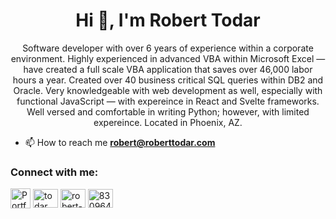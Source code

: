 <h1 align="center">Hi 👋, I'm Robert Todar</h1>
<p align="center">Software developer with over 6 years of experience within a corporate environment. Highly experienced in advanced VBA within Microsoft Excel — have created a full scale VBA application that saves over 46,000 labor hours a year. Created over 40 business critical SQL queries within DB2 and Oracle. Very knowledgeable with web development as well, especially with functional JavaScript — with expereince in React and Svelte frameworks. Well versed and comfortable in writing Python; however, with limited expereince. Located in Phoenix, AZ.</p>

- 📫 How to reach me **robert@roberttodar.com**

<p align="left">
<h3 align="left">Connect with me:</h3>

<a href="https://www.roberttodar.com/" target="blank"><img align="center" src="https://www.roberttodar.com/favicon-32x32.png" alt="Portfolio" height="32" width="32" /></a>
<a href="https://codepen.io/todar" target="blank"><img align="center" src="https://cdn.jsdelivr.net/npm/simple-icons@3.0.1/icons/codepen.svg" alt="todar" height="30" width="40" /></a>
<a href="https://linkedin.com/in/robert-todar" target="blank"><img align="center" src="https://cdn.jsdelivr.net/npm/simple-icons@3.0.1/icons/linkedin.svg" alt="robert-todar" height="30" width="40" /></a>
<a href="https://stackoverflow.com/users/8309643" target="blank"><img align="center" src="https://cdn.jsdelivr.net/npm/simple-icons@3.0.1/icons/stackoverflow.svg" alt="8309643" height="30" width="40" /></a>
</p>

<!--
<h3 align="left">Languages and Tools:</h3>
<p align="left"> <a href="https://www.w3schools.com/css/" target="_blank"> <img src="https://devicons.github.io/devicon/devicon.git/icons/css3/css3-original-wordmark.svg" alt="css3" width="40" height="40"/> </a> <a href="https://expressjs.com" target="_blank"> <img src="https://devicons.github.io/devicon/devicon.git/icons/express/express-original-wordmark.svg" alt="express" width="40" height="40"/> </a> <a href="https://firebase.google.com/" target="_blank"> <img src="https://www.vectorlogo.zone/logos/firebase/firebase-icon.svg" alt="firebase" width="40" height="40"/> </a> <a href="https://git-scm.com/" target="_blank"> <img src="https://www.vectorlogo.zone/logos/git-scm/git-scm-icon.svg" alt="git" width="40" height="40"/> </a> <a href="https://www.w3.org/html/" target="_blank"> <img src="https://devicons.github.io/devicon/devicon.git/icons/html5/html5-original-wordmark.svg" alt="html5" width="40" height="40"/> </a> <a href="https://developer.mozilla.org/en-US/docs/Web/JavaScript" target="_blank"> <img src="https://devicons.github.io/devicon/devicon.git/icons/javascript/javascript-original.svg" alt="javascript" width="40" height="40"/> </a> <a href="https://jestjs.io" target="_blank"> <img src="https://www.vectorlogo.zone/logos/jestjsio/jestjsio-icon.svg" alt="jest" width="40" height="40"/> </a> <a href="https://materializecss.com/" target="_blank"> <img src="https://raw.githubusercontent.com/prplx/svg-logos/5585531d45d294869c4eaab4d7cf2e9c167710a9/svg/materialize.svg" alt="materialize" width="40" height="40"/> </a> <a href="https://nextjs.org/" target="_blank"> <img src="https://cdn.worldvectorlogo.com/logos/nextjs-3.svg" alt="nextjs" width="40" height="40"/> </a> <a href="https://nodejs.org" target="_blank"> <img src="https://devicons.github.io/devicon/devicon.git/icons/nodejs/nodejs-original-wordmark.svg" alt="nodejs" width="40" height="40"/> </a> <a href="https://www.python.org" target="_blank"> <img src="https://devicons.github.io/devicon/devicon.git/icons/python/python-original.svg" alt="python" width="40" height="40"/> </a> <a href="https://reactjs.org/" target="_blank"> <img src="https://devicons.github.io/devicon/devicon.git/icons/react/react-original-wordmark.svg" alt="react" width="40" height="40"/> </a> <a href="https://svelte.dev" target="_blank"> <img src="https://upload.wikimedia.org/wikipedia/commons/1/1b/Svelte_Logo.svg" alt="svelte" width="40" height="40"/> </a> </p>
-->

<!--
**todar/todar** is a ✨ _special_ ✨ repository because its `README.md` (this file) appears on your GitHub profile.

Here are some ideas to get you started:

- 🔭 I’m currently working on ...
- 🌱 I’m currently learning ...
- 👯 I’m looking to collaborate on ...
- 🤔 I’m looking for help with ...
- 💬 Ask me about ...
- 📫 How to reach me: ...
- 😄 Pronouns: ...
- ⚡ Fun fact: ...
-->

